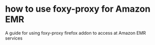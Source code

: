 # how to use foxy-proxy for Amazon EMR
A guide for using foxy-proxy firefox addon to access at Amazon EMR services
